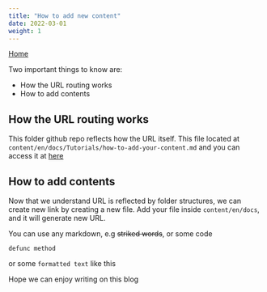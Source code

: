```yaml
---
title: "How to add new content"
date: 2022-03-01
weight: 1
---
```


[Home](https://heykabag.netlify.app)

Two important things to know are:

- How the URL routing works
- How to add contents

## How the URL routing works

This folder github repo reflects how the URL itself. This file located at `content/en/docs/Tutorials/how-to-add-your-content.md` and you can access it at [here](/docs/Tutorials/how-to-add-your-content/)

## How to add contents

Now that we understand URL is reflected by folder structures, we can create new link by creating a new file. Add your file inside `content/en/docs`, and it will generate new URL.

You can use any markdown, e.g ~~striked words~~, or some code

```
defunc method
```

or some `formatted text` like this

Hope we can enjoy writing on this blog
